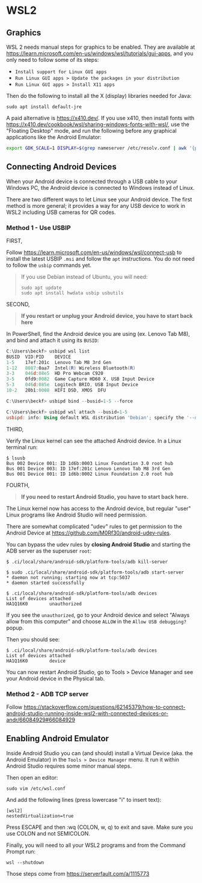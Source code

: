 # WSL2

## Graphics

WSL 2 needs manual steps for graphics to be enabled. They are available at https://learn.microsoft.com/en-us/windows/wsl/tutorials/gui-apps, and you only need to follow some of its steps:

* `Install support for Linux GUI apps`
* `Run Linux GUI apps > Update the packages in your distribution`
* `Run Linux GUI apps > Install X11 apps`

Then do the following to install all the X (display) libraries needed for Java:

```shell
sudo apt install default-jre
```

A paid alternative is https://x410.dev/. If you use x410, then install fonts with https://x410.dev/cookbook/wsl/sharing-windows-fonts-with-wsl/, use the "Floating Desktop" mode, and run the following before any graphical applications like the Android Emulator:

```sh
export GDK_SCALE=1 DISPLAY=$(grep nameserver /etc/resolv.conf | awk '{print $2; exit;}'):0.0
```

## Connecting Android Devices

When your Android device is connected through a USB cable to your Windows PC, the Android
device is connected to Windows instead of Linux.

There are two different ways to let Linux see your Android device. The first method
is more general; it provides a way for any USB device to work in WSL2 including
USB cameras for QR codes.

### Method 1 - Use USBIP

FIRST,

Follow https://learn.microsoft.com/en-us/windows/wsl/connect-usb to install the latest USBIP `.msi`
and follow the `apt` instructions. You do not need to follow the `usbip` commands yet.

> If you use Debian instead of Ubuntu, you will need:
> 
> ```shell
> sudo apt update
> sudo apt install hwdata usbip usbutils
> ```

SECOND,

> **If you restart or unplug your Android device, you have to start back here**

In PowerShell, find the Android device you are using (ex. Lenovo Tab M8), and bind
and attach it using its `BUSID`:

```powershell
C:\Users\beckf> usbipd wsl list
BUSID  VID:PID    DEVICE                                                        STATE
1-5    17ef:201c  Lenovo Tab M8 3rd Gen                                         Not attached
1-12   8087:0aa7  Intel(R) Wireless Bluetooth(R)                                Not attached
3-3    046d:08e5  HD Pro Webcam C920                                            Not attached
3-5    0fd9:0082  Game Capture HD60 X, USB Input Device                         Not attached
5-3    046d:085e  Logitech BRIO, USB Input Device                               Not attached
10-2   20b1:0008  HIFI DSD, XMOS  DFU                                           Not attached

C:\Users\beckf> usbipd bind --busid=1-5 --force

C:\Users\beckf> usbipd wsl attach --busid=1-5
usbipd: info: Using default WSL distribution 'Debian'; specify the '--distribution' option to select a different one.
```

THIRD,

Verify the Linux kernel can see the attached Android device. In a Linux terminal run:

```shell
$ lsusb
Bus 002 Device 001: ID 1d6b:0003 Linux Foundation 3.0 root hub
Bus 001 Device 003: ID 17ef:201c Lenovo Lenovo Tab M8 3rd Gen
Bus 001 Device 001: ID 1d6b:0002 Linux Foundation 2.0 root hub
```

FOURTH,

> **If you need to restart Android Studio, you have to start back here.**

The Linux kernel now has access to the Android device, but regular "user" Linux programs
like Android Studio will need permission.

There are somewhat complicated "udev" rules to get permission to
the Android Device at https://github.com/M0Rf30/android-udev-rules.

You can bypass the udev rules by **closing Android Studio** and
starting the ADB server as the superuser `root`:

```shell
$ .ci/local/share/android-sdk/platform-tools/adb kill-server

$ sudo .ci/local/share/android-sdk/platform-tools/adb start-server
* daemon not running; starting now at tcp:5037
* daemon started successfully

$ .ci/local/share/android-sdk/platform-tools/adb devices
List of devices attached
HA1Q16K0        unauthorized
```

If you see the `unauthorized`, go to your Android device and select "Always allow from
this computer" and choose `ALLOW` in the `Allow USB debugging?` popup.

Then you should see:

```shell
$ .ci/local/share/android-sdk/platform-tools/adb devices
List of devices attached
HA1Q16K0        device
```

You can now restart Android Studio, go to Tools > Device Manager and see your
Android device in the Physical tab.

### Method 2 - ADB TCP server

Follow https://stackoverflow.com/questions/62145379/how-to-connect-android-studio-running-inside-wsl2-with-connected-devices-or-andr/66084929#66084929

## Enabling Android Emulator

Inside Android Studio you can (and should) install a Virtual Device (aka. the Android Emulator) in the `Tools > Device Manager` menu. It run it within Android Studio requires some minor manual steps.

Then open an editor:

```shell
sudo vim /etc/wsl.conf
```

And add the following lines (press lowercase "i" to insert text):

```text
[wsl2]
nestedVirtualization=true
```

Press ESCAPE and then :wq (COLON, w, q) to exit and save. Make sure you use COLON and not SEMICOLON.

Finally, you will need to all your WSL2 programs and from the Command Prompt run:

```shell
wsl --shutdown
```

Those steps come from https://serverfault.com/a/1115773

